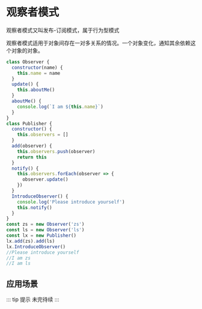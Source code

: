 # 观察者模式

观察者模式又叫发布-订阅模式，属于行为型模式

观察者模式适用于对象间存在一对多关系的情况。一个对象变化，通知其余依赖这个对象的对象。

```js
class Observer {
  constructor(name) {
    this.name = name
  }
  update() {
    this.aboutMe()
  }
  aboutMe() {
    console.log(`I am ${this.name}`)
  }
}
class Publisher {
  constructor() {
    this.observers = []
  }
  add(observer) {
    this.observers.push(observer)
    return this
  }
  notify() {
    this.observers.forEach(observer => {
      observer.update()
    })
  }
  IntroduceObserver() {
    console.log('Please introduce yourself')
    this.notify()
  }
}
const zs = new Observer('zs')
const ls = new Observer('ls')
const lx = new Publisher()
lx.add(zs).add(ls)
lx.IntroduceObserver()
//Please introduce yourself
//I am zs
//I am ls
```

## 应用场景

::: tip 提示
未完待续
:::
